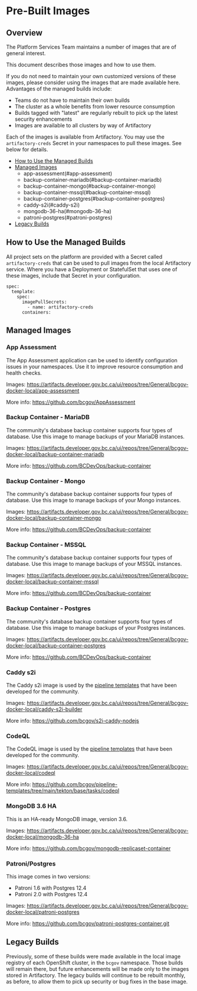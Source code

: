 # Pre-Built Images

## Overview
The Platform Services Team maintains a number of images that are of general interest.  

This document describes those images and how to use them.

If you do not need to maintain your own customized versions of these images, please consider using the images that are made available here.  Advantages of the managed builds include:
* Teams do not have to maintain their own builds
* The cluster as a whole benefits from lower resource consumption
* Builds tagged with "latest" are regularly rebuilt to pick up the latest security enhancements
* Images are available to all clusters by way of Artifactory

Each of the images is available from Artifactory.  You may use the `artifactory-creds` Secret in your namespaces to pull these images.  See below for details.

- [How to Use the Managed Builds](#how-to-use-the-builds)
- [Managed Images](#managed-images)
    - app-assessment(#app-assessment)
    - backup-container-mariadb(#backup-container-mariadb)
    - backup-container-mongo(#backup-container-mongo)
    - backup-container-mssql(#backup-container-mssql)
    - backup-container-postgres(#backup-container-postgres)
    - caddy-s2i(#caddy-s2i)
    - mongodb-36-ha(#mongodb-36-ha)
    - patroni-postgres(#patroni-postgres)
- [Legacy Builds](#legacy-builds)


## How to Use the Managed Builds<a name="how-to-use-the-builds"></a>
All project sets on the platform are provided with a Secret called `artifactory-creds` that can be used to pull images from the local Artifactory service.  Where you have a Deployment or StatefulSet that uses one of these images, include that Secret in your configuration.

```
spec:
  template:
    spec:
      imagePullSecrets:
        - name: artifactory-creds
      containers:
```


## Managed Images

### App Assessment<a name="app-assessment"></a>
The App Assessment application can be used to identify configuration issues in your namespaces.  Use it to improve resource consumption and health checks.

Images: https://artifacts.developer.gov.bc.ca/ui/repos/tree/General/bcgov-docker-local/app-assessment

More info: https://github.com/bcgov/AppAssessment

### Backup Container - MariaDB<a name="backup-container-mariadb"></a>
The community's database backup container supports four types of database.  Use this image to manage backups of your MariaDB instances.

Images: https://artifacts.developer.gov.bc.ca/ui/repos/tree/General/bcgov-docker-local/backup-container-mariadb

More info: https://github.com/BCDevOps/backup-container

### Backup Container - Mongo<a name="backup-container-mongo"></a>
The community's database backup container supports four types of database.  Use this image to manage backups of your Mongo instances.

Images: https://artifacts.developer.gov.bc.ca/ui/repos/tree/General/bcgov-docker-local/backup-container-mongo

More info: https://github.com/BCDevOps/backup-container

### Backup Container - MSSQL<a name="backup-container-mssql"></a>
The community's database backup container supports four types of database.  Use this image to manage backups of your MSSQL instances.

Images: https://artifacts.developer.gov.bc.ca/ui/repos/tree/General/bcgov-docker-local/backup-container-mssql

More info: https://github.com/BCDevOps/backup-container


### Backup Container - Postgres<a name="backup-container-postgres"></a>
The community's database backup container supports four types of database.  Use this image to manage backups of your Postgres instances.

Images: https://artifacts.developer.gov.bc.ca/ui/repos/tree/General/bcgov-docker-local/backup-container-postgres

More info: https://github.com/BCDevOps/backup-container

### Caddy s2i<a name="caddy-s2i"></a>
The Caddy s2i image is used by the <a href="https://github.com/bcgov/pipeline-templates">pipeline templates</a> that have been developed for the community.

Images: https://artifacts.developer.gov.bc.ca/ui/repos/tree/General/bcgov-docker-local/caddy-s2i-builder

More info: https://github.com/bcgov/s2i-caddy-nodejs

### CodeQL<a name="codeql"></a>
The CodeQL image is used by the <a href="https://github.com/bcgov/pipeline-templates">pipeline templates</a> that have been developed for the community.

Images: https://artifacts.developer.gov.bc.ca/ui/repos/tree/General/bcgov-docker-local/codeql

More info: https://github.com/bcgov/pipeline-templates/tree/main/tekton/base/tasks/codeql


### MongoDB 3.6 HA<a name="mongodb-36-ha"></a>
This is an HA-ready MongoDB image, version 3.6.

Images: https://artifacts.developer.gov.bc.ca/ui/repos/tree/General/bcgov-docker-local/mongodb-36-ha

More info: https://github.com/bcgov/mongodb-replicaset-container


### Patroni/Postgres<a name="patroni-postgres"></a>
This image comes in two versions:
- Patroni 1.6 with Postgres 12.4
- Patroni 2.0 with Postgres 12.4

Images: https://artifacts.developer.gov.bc.ca/ui/repos/tree/General/bcgov-docker-local/patroni-postgres

More info: https://github.com/bcgov/patroni-postgres-container.git


## Legacy Builds<a name="legacy-builds"></a>
Previously, some of these builds were made available in the local image registry of each OpenShift cluster, in the `bcgov` namespace.  Those builds will remain there, but future enhancements will be made only to the images stored in Artifactory.  The legacy builds will continue to be rebuilt monthly, as before, to allow them to pick up security or bug fixes in the base image.


